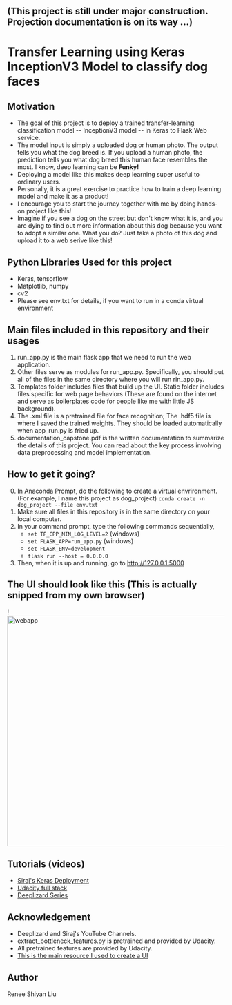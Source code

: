 ## __(This project is still under major construction. Projection documentation is on its way ...)__
# Transfer Learning using Keras InceptionV3 Model to classify dog faces

## Motivation

* The goal of this project is to deploy a trained transfer-learning classification model -- InceptionV3 model -- in Keras to Flask Web service. 
* The model input is simply a uploaded dog or human photo. The output tells you what the dog breed is. If you upload a human photo, the prediction tells you what dog breed this human face resembles the most. I know, deep learning can be __Funky!__
* Deploying a model like this makes deep learning super useful to ordinary users. 
* Personally, it is a great exercise to practice how to train a deep learning model and make it as a product!
* I encourage you to start the journey together with me by doing hands-on project like this!
* Imagine if you see a dog on the street but don't know what it is, and you are dying to find out more information about this dog because you want to adopt a similar one. What you do? Just take a photo of this dog and upload it to a web serive like this!


## Python Libraries Used for this project

* Keras, tensorflow
* Matplotlib, numpy
* cv2
* Please see env.txt for details, if you want to run in a conda virtual environment

## Main files included in this repository and their usages

1. run_app.py is the main flask app that we need to run the web application.
2. Other files serve as modules for run_app.py. Specifically, you should put all of the files in the same directory where you will run rin_app.py.
3. Templates folder includes files that build up the UI. Static folder includes files specific for web page behaviors (These are found on the internet and serve as boilerplates code for people like me with little JS background).
4. The .xml file is a pretrained file for face recognition; The .hdf5 file is where I saved the trained weights. They should be loaded automatically when app_run.py is fried up.
5. documentation_capstone.pdf is the written documentation to summarize the details of this project. You can read about the key process involving data preprocessing and model implementation.



## How to get it going?

0. In Anaconda Prompt, do the following to create a virtual envrironment. (For example, I name this project as dog_project)
   `conda create -n dog_project --file env.txt`
1. Make sure all files in this repository is in the same directory on your local computer.   
2. In your command prompt, type the following commands sequentially,
   * `set TF_CPP_MIN_LOG_LEVEL=2` (windows)
   * `set FLASK_APP=run_app.py` (windows)
   * `set FLASK_ENV=development`
   * `flask run --host = 0.0.0.0`
3. Then, when it is up and running, go to http://127.0.0.1:5000



## The UI should look like this (This is actually snipped from my own browser)


!<img width="534" alt="webapp" src="https://user-images.githubusercontent.com/43501958/51420827-e8df7800-1b4a-11e9-8b63-ca6fe7e94ecb.png">




## Tutorials (videos)
* [Siraj's Keras Deployment](https://www.youtube.com/watch?v=f6Bf3gl4hWY&t=881s)
* [Udacity full stack](https://classroom.udacity.com/courses/ud088/lessons/3593308717/concepts/36245586050923)
* [Deeplizard Series](https://www.youtube.com/watch?v=eCz_DTtUBfo&feature=youtu.be)


## Acknowledgement

* Deeplizard and Siraj's YouTube Channels.
* extract_bottleneck_features.py is pretrained and provided by Udacity.
* All pretrained features are provided by Udacity.
* [This is the main resource I used to create a UI](https://github.com/mtobeiyf/keras-flask-deploy-webapp)

## Author

Renee Shiyan Liu

